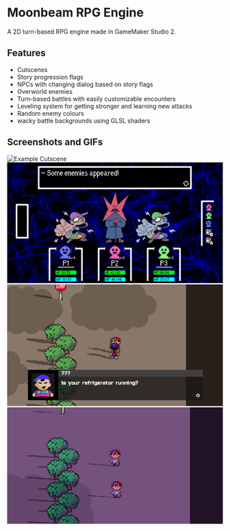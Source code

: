 # Moonbeam RPG Engine
A 2D turn-based RPG engine made in GameMaker Studio 2.

## Features
- Cutscenes
- Story progression flags
- NPCs with changing dialog based on story flags
- Overworld enemies
- Turn-based battles with easily customizable encounters
- Leveling system for getting stronger and learning new attacks
- Random enemy colours
- wacky battle backgrounds using GLSL shaders

## Screenshots and GIFs
![Example Cutscene](./_screenshots/cutscene_example.gif)
![Battle Screen](./_screenshots/battle.png)
![NPC Dialog](./_screenshots/npc_dialog.png)
![Varying NPC Dialog](./_screenshots/varying_npc_dialog.gif)
